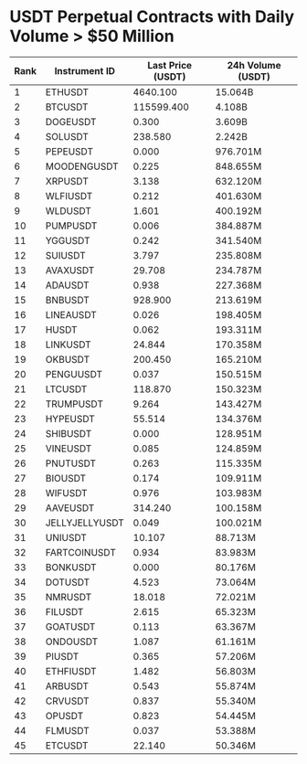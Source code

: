 # USDT Perpetual Contracts with Daily Volume > $50 Million

| Rank | Instrument ID | Last Price (USDT) | 24h Volume (USDT) |
|------|---------------|-------------------|-------------------|
| 1 | ETHUSDT | 4640.100 | 15.064B |
| 2 | BTCUSDT | 115599.400 | 4.108B |
| 3 | DOGEUSDT | 0.300 | 3.609B |
| 4 | SOLUSDT | 238.580 | 2.242B |
| 5 | PEPEUSDT | 0.000 | 976.701M |
| 6 | MOODENGUSDT | 0.225 | 848.655M |
| 7 | XRPUSDT | 3.138 | 632.120M |
| 8 | WLFIUSDT | 0.212 | 401.630M |
| 9 | WLDUSDT | 1.601 | 400.192M |
| 10 | PUMPUSDT | 0.006 | 384.887M |
| 11 | YGGUSDT | 0.242 | 341.540M |
| 12 | SUIUSDT | 3.797 | 235.808M |
| 13 | AVAXUSDT | 29.708 | 234.787M |
| 14 | ADAUSDT | 0.938 | 227.368M |
| 15 | BNBUSDT | 928.900 | 213.619M |
| 16 | LINEAUSDT | 0.026 | 198.405M |
| 17 | HUSDT | 0.062 | 193.311M |
| 18 | LINKUSDT | 24.844 | 170.358M |
| 19 | OKBUSDT | 200.450 | 165.210M |
| 20 | PENGUUSDT | 0.037 | 150.515M |
| 21 | LTCUSDT | 118.870 | 150.323M |
| 22 | TRUMPUSDT | 9.264 | 143.427M |
| 23 | HYPEUSDT | 55.514 | 134.376M |
| 24 | SHIBUSDT | 0.000 | 128.951M |
| 25 | VINEUSDT | 0.085 | 124.859M |
| 26 | PNUTUSDT | 0.263 | 115.335M |
| 27 | BIOUSDT | 0.174 | 109.911M |
| 28 | WIFUSDT | 0.976 | 103.983M |
| 29 | AAVEUSDT | 314.240 | 100.158M |
| 30 | JELLYJELLYUSDT | 0.049 | 100.021M |
| 31 | UNIUSDT | 10.107 | 88.713M |
| 32 | FARTCOINUSDT | 0.934 | 83.983M |
| 33 | BONKUSDT | 0.000 | 80.176M |
| 34 | DOTUSDT | 4.523 | 73.064M |
| 35 | NMRUSDT | 18.018 | 72.021M |
| 36 | FILUSDT | 2.615 | 65.323M |
| 37 | GOATUSDT | 0.113 | 63.367M |
| 38 | ONDOUSDT | 1.087 | 61.161M |
| 39 | PIUSDT | 0.365 | 57.206M |
| 40 | ETHFIUSDT | 1.482 | 56.803M |
| 41 | ARBUSDT | 0.543 | 55.874M |
| 42 | CRVUSDT | 0.837 | 55.340M |
| 43 | OPUSDT | 0.823 | 54.445M |
| 44 | FLMUSDT | 0.037 | 53.388M |
| 45 | ETCUSDT | 22.140 | 50.346M |
